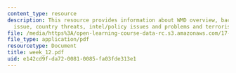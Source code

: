 ```yaml
---
content_type: resource
description: This resource provides information about WMD overview, background to
  issue, country threats, intel/policy issues and problems and terrorist use of WMD.
file: /media/https%3A/open-learning-course-data-rc.s3.amazonaws.com/17-908-reading-seminar-in-social-science-intelligence-and-national-security-fall-2005/e142cd9fda7200810085fa03fde313e1_week_12.pdf
file_type: application/pdf
resourcetype: Document
title: week_12.pdf
uid: e142cd9f-da72-0081-0085-fa03fde313e1
---
```

